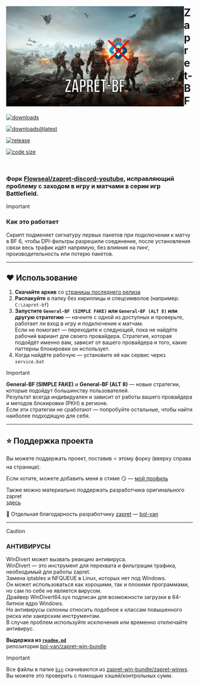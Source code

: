 <div align="left">

<img src="./.github/assets/1398943-2.png" width="480" height="270" align="left" />

<h1>Zapret-BF</h1>

<p>
  <a href="https://github.com/xModern54/zapret-bf/releases/">
    <img alt="downloads" src="https://img.shields.io/github/downloads/xModern54/zapret-bf/total?label=DOWNLOADS&labelColor=161616&color=2b2b2b&style=for-the-badge">
  </a>
</p>

<p>
  <a href="https://github.com/xModern54/zapret-bf/releases/latest">
    <img alt="downloads@latest" src="https://img.shields.io/github/downloads/xModern54/zapret-bf/latest/total?label=DOWNLOADS@LATEST&labelColor=161616&color=2b2b2b&style=for-the-badge">
  </a>
</p>

<p>
  <a href="https://github.com/xModern54/zapret-bf/releases/">
    <img alt="release" src="https://img.shields.io/github/v/release/xModern54/zapret-bf?label=RELEASE&labelColor=161616&color=2b2b2b&style=for-the-badge">
  </a>
</p>

<p>
  <a href="https://github.com/xModern54/zapret-bf/tree/main">
    <img alt="code size" src="https://img.shields.io/github/languages/code-size/xModern54/zapret-bf?label=CODE%20SIZE&labelColor=161616&color=2b2b2b&style=for-the-badge">
  </a>
</p>

<br clear="left"/>

</div>

### Форк [Flowseal/zapret-discord-youtube](https://github.com/Flowseal/zapret-discord-youtube), исправляющий проблему с заходом в игру и матчами в серии игр Battlefield.

> [!IMPORTANT]
> ### Как это работает
> Скрипт подменяет сигнатуру первых пакетов при подключении к матчу в BF 6, чтобы DPI-фильтры разрешили соединение, после установления связи весь трафик идёт напрямую, без влияния на пинг, производительность или потерю пакетов.

---

## ❤ Использование

1. **Скачайте архив** со [страницы последнего релиза](https://github.com/xModern54/zapret-bf/releases/latest)  
2. **Распакуйте** в папку без кириллицы и спецсимволов (например: `C:\zapret-bf`)  
3. **Запустите `General-BF (SIMPLE FAKE)` или `General-BF (ALT 8)` или другую стратегию** — начните с одной из доступных и проверьте, работает ли вход в игру и подключение к матчам.  
   Если не помогает — переходите к следующей, пока не найдёте рабочий вариант для своего провайдера. 
   Стратегия, которая подойдёт именно вам, зависит от вашего провайдера и того, какие паттерны блокировки он использует.  
4. Когда найдёте рабочую — установите её как сервис через `service.bat`

> [!IMPORTANT]
> **General-BF (SIMPLE FAKE)** и **General-BF (ALT 8)** — новые стратегии, которые подойдут большинству пользователей.  
> Результат всегда индивидуален и зависит от работы вашего провайдера и методов блокировки (РКН) в регионе.  
> Если эти стратегии не сработают — попробуйте остальные, чтобы найти наиболее подходящую для себя.

---

## ⭐ Поддержка проекта

Вы можете поддержать проект, поставив ⭐ этому форку (вверху справа на странице).  

Если хотите, можете добавить меня в стиме 😏 — [мой профиль](https://steamcommunity.com/profiles/76561198899703365/)

Также можно материально поддержать разработчика оригинального zapret  
[здесь](https://github.com/bol-van/zapret/issues/590#issuecomment-2408866758)

💖 Отдельная благодарность разработчику [zapret](https://github.com/bol-van/zapret) — [bol-van](https://github.com/bol-van)

---

> [!CAUTION]
>
> ### АНТИВИРУСЫ
> WinDivert может вызвать реакцию антивируса.  
> WinDivert — это инструмент для перехвата и фильтрации трафика, необходимый для работы zapret.  
> Замена iptables и NFQUEUE в Linux, которых нет под Windows.  
> Он может использоваться как хорошими, так и плохими программами, но сам по себе не является вирусом.  
> Драйвер WinDivert64.sys подписан для возможности загрузки в 64-битное ядро Windows.  
> Но антивирусы склонны относить подобное к классам повышенного риска или хакерским инструментам.  
> В случае проблем используйте исключения или временно отключайте антивирус.
>
> **Выдержка из [`readme.md`](https://github.com/bol-van/zapret-win-bundle/blob/master/readme.md#%D0%B0%D0%BD%D1%82%D0%B8%D0%B2%D0%B8%D1%80%D1%83%D1%81%D1%8B)**  
> репозитория [bol-van/zapret-win-bundle](https://github.com/bol-van/zapret-win-bundle)

> [!IMPORTANT]
> Все файлы в папке [`bin`](./bin) скачиваются из [zapret-win-bundle/zapret-winws](https://github.com/bol-van/zapret-win-bundle/tree/master/zapret-winws).  
> Вы можете это проверить с помощью хэшей/контрольных сумм.

